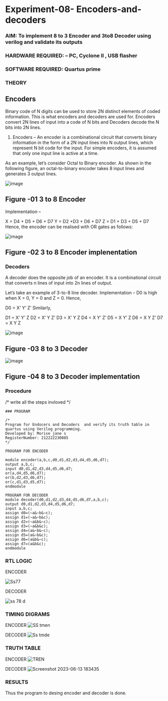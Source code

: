 # Experiment-08- Encoders-and-decoders 
### AIM: To implement 8 to 3 Encoder and  3to8 Decoder using verilog and validate its outputs
### HARDWARE REQUIRED:  – PC, Cyclone II , USB flasher
### SOFTWARE REQUIRED:   Quartus prime
### THEORY 

## Encoders
Binary code of N digits can be used to store 2N distinct elements of coded information. This is what encoders and decoders are used for. Encoders convert 2N lines of input into a code of N bits and Decoders decode the N bits into 2N lines.

1. Encoders –
An encoder is a combinational circuit that converts binary information in the form of a 2N input lines into N output lines, which represent N bit code for the input. For simple encoders, it is assumed that only one input line is active at a time.

As an example, let’s consider Octal to Binary encoder. As shown in the following figure, an octal-to-binary encoder takes 8 input lines and generates 3 output lines.

![image](https://user-images.githubusercontent.com/36288975/171543588-bc0746df-a173-4b35-989e-5fb7d385fe8a.png)
## Figure -01 3 to 8 Encoder 


Implementation –

X = D4 + D5 + D6 + D7
Y = D2 +D3 + D6 + D7
Z = D1 + D3 + D5 + D7 
Hence, the encoder can be realised with OR gates as follows:


![image](https://user-images.githubusercontent.com/36288975/171543740-68403b82-aa93-4c98-9343-f32b14885a2e.png)
## Figure -02 3 to 8 Encoder implenentation 

 ### Decoders 
A decoder does the opposite job of an encoder. It is a combinational circuit that converts n lines of input into 2n lines of output.

Let’s take an example of 3-to-8 line decoder.
Implementation –
D0 is high when X = 0, Y = 0 and Z = 0. Hence,

D0 = X’ Y’ Z’ 
Similarly,

D1 = X’ Y’ Z
D2 = X’ Y Z’
D3 = X’ Y Z
D4 = X Y’ Z’
D5 = X Y’ Z
D6 = X Y Z’
D7 = X Y Z 


![image](https://user-images.githubusercontent.com/36288975/171543978-ee2d0671-2846-40a1-8705-507fd6287a49.png)
## Figure -03 8 to 3 Decoder 



![image](https://user-images.githubusercontent.com/36288975/171543866-5a6eace6-8683-49d7-9c4f-a7cb30ec3035.png)
## Figure -04 8 to 3 Decoder implementation 

### Procedure
/* write all the steps invloved */


```
### PROGRAM 

/*
Program for Endocers and Decoders  and verify its truth table in quartus using Verilog programming.
Developed by: Morise jane s
RegisterNumber: 212222230085  
*/

PROGRAM FOR ENCODER

module encoder(a,b,c,d0,d1,d2,d3,d4,d5,d6,d7);
output a,b,c;
input d0,d1,d2,d3,d4,d5,d6,d7;
or(a,d4,d5,d6,d7);
or(b,d2,d3,d6,d7);
or(c,d1,d3,d5,d7);
endmodule

PROGRAM FOR DECODER
module decoder(d0,d1,d2,d3,d4,d5,d6,d7,a,b,c);
output d0,d1,d2,d3,d4,d5,d6,d7;
input a,b,c;
assign d0=(~a&~b&~c);
assign d1=(~a&~b&c);
assign d2=(~a&b&~c);
assign d3=(~a&b&c);
assign d4=(a&~b&~c);
assign d5=(a&~b&c);
assign d6=(a&b&~c);
assign d7=(a&b&c);
endmodule
```






### RTL LOGIC  
ENCODER

![Ss77](https://github.com/Mourise9342/Experiment-08-Encoders-and-decoders-/assets/120081893/9701ce4f-2e9f-4b40-8d86-d9cf956928a3)

DECODER

![ss 78 d](https://github.com/Mourise9342/Experiment-08-Encoders-and-decoders-/assets/120081893/31ff836a-fe6e-45d4-bbee-79437f4f2de7)









### TIMING DIGRAMS 
ENCODER
![SS tmen](https://github.com/Mourise9342/Experiment-08-Encoders-and-decoders-/assets/120081893/e98a63bf-7c9f-4f14-a784-9be9bbf85d51)

DECODER
![Ss tmde](https://github.com/Mourise9342/Experiment-08-Encoders-and-decoders-/assets/120081893/7c4ed327-118f-410e-aa55-6da65e76234d)






### TRUTH TABLE 
ENCODER
![TREN](https://github.com/Mourise9342/Experiment-08-Encoders-and-decoders-/assets/120081893/939143d4-0968-45df-a323-1fd508789954)

DECODER
![Screenshot 2023-06-13 183435](https://github.com/Mourise9342/Experiment-08-Encoders-and-decoders-/assets/120081893/07056d80-3ef2-40ff-9491-7b0cec0e0327)







### RESULTS 
Thus the program to desing encoder and decoder is done.
